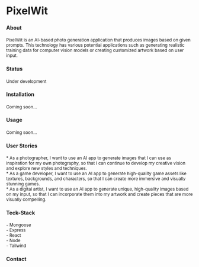 # PixelWit

#### About 
<sub>
PixelWit is an AI-based photo generation application that produces images based on given prompts. 
 This technology has various potential applications such as generating realistic training data for computer vision models or creating customized artwork based on user input.
</sub>

#### Status
<sub>
Under development
</sub>
 
#### Installation
<sub>
Coming soon...
</sub>

#### Usage
<sub>
Coming soon...
</sub>

#### User Stories 
<sub>
* As a photographer, I want to use an AI app to generate images that I can use as inspiration for my own photography, so that I can continue to develop my creative vision and explore new styles and techniques.
 <br>
* As a game developer, I want to use an AI app to generate high-quality game assets like textures, backgrounds, and characters, so that I can create more immersive and visually stunning games.
 <br>
* As a digital artist, I want to use an AI app to generate unique, high-quality images based on my input, so that I can incorporate them into my artwork and create pieces that are more visually compelling.
</sub>

#### Teck-Stack
<sub>
- Mongoose 
 <br>
- Express 
 <br>
- React
 <br>
- Node 
 <br>
- Tailwind 
</sub>


#### Contact
